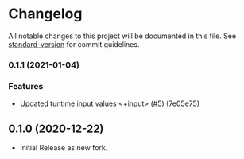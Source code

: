 # Changelog

All notable changes to this project will be documented in this file. See [standard-version](https://github.com/conventional-changelog/standard-version) for commit guidelines.

### 0.1.1 (2021-01-04)


### Features

* Updated tuntime input values <+input> ([#5](https://github.com/wings-software/uikit/issues/5)) ([7e05e75](https://github.com/wings-software/uikit/commit/7e05e756d1c251a09fa26bc442e2068e3975106b))

## 0.1.0 (2020-12-22)

- Initial Release as new fork.

